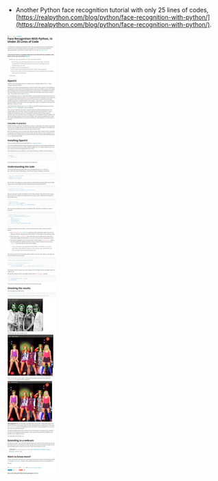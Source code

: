 * Another Python face recognition tutorial with only 25 lines of codes, [https://realpython.com/blog/python/face-recognition-with-python/](https://realpython.com/blog/python/face-recognition-with-python/).

![./20161203-1243-cet-face-recognition-with-python-in-under-25-lines-of-code-1.png](./20161203-1243-cet-face-recognition-with-python-in-under-25-lines-of-code-1.png)
